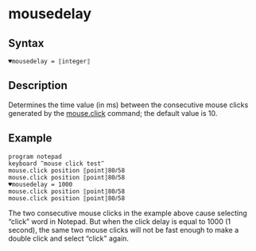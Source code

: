 # mousedelay

## Syntax

```G1ANT
♥mousedelay = ⟦integer⟧
```

## Description

Determines the time value (in ms) between the consecutive mouse clicks generated by the [mouse.click](../Commands/MouseClickCommand.md) command; the default value is 10.

## Example

```G1ANT
program notepad
keyboard ‴mouse click test‴
mouse.click position ⟦point⟧80⫽58
mouse.click position ⟦point⟧80⫽58
♥mousedelay = 1000
mouse.click position ⟦point⟧80⫽58
mouse.click position ⟦point⟧80⫽58
```

The two consecutive mouse clicks in the example above cause selecting “click” word in Notepad. But when the click delay is equal to 1000 (1 second), the same two mouse clicks will not be fast enough to make a double click and select “click” again.
